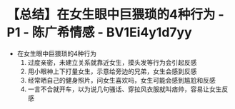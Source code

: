 # 【总结】在女生眼中巨猥琐的4种行为 - P1 - 陈广希情感 - BV1Ei4y1d7yy

-   在女生眼中巨猥琐的4种行为
    1.  过度亲密，未建立关系就靠近女生，摸头发等行为会引起反感
    2.  用小眼神上下打量女生，示意给旁边的兄弟，女生会感到反感
    3.  经常晒自己的健身照片，问女生喜欢吗，女生可能会感到尴尬和反感
    4.  一言不合就开车，以为说几句骚话、穿拉风衣服就叫痞帅，容易让女生反感